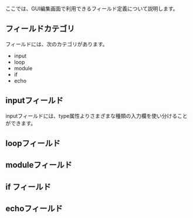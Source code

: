 
ここでは、GUI編集画面で利用できるフィールド定義について説明します。


<!-- autoindex -->

## フィールドカテゴリ

フィールドには、次のカテゴリがあります。

- input
- loop
- module
- if
- echo

## inputフィールド

inputフィールドには、type属性よりさまざまな種類の入力欄を使い分けることができます。


## loopフィールド

## moduleフィールド

## if フィールド

## echoフィールド







